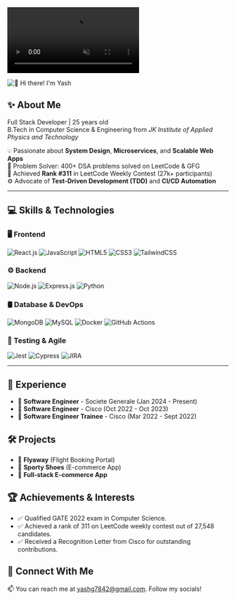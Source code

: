 <!DOCTYPE html>
<html lang="en">
<head>
  <meta charset="UTF-8" />
  <meta name="viewport" content="width=device-width, initial-scale=1" />
 
</head>
<body>
  <video id="video-bg" autoplay muted loop playsinline preload="auto">
    <source src="https://cdn.pixabay.com/vimeo/346742759/Timelapse%20Earth%20and%20Sky%20Every%20Day%20-%205219.mp4?width=1920&amp;hash=9a09e05a46a76ab414e06e690376d7b87887a72f" type="video/mp4" />
    Your browser does not support the video tag.
  </video>

  <div class="content" role="main" aria-label="Animated content with video background">
    <!-- Animated Image Section -->
    <p dir="auto">
      <animated-image data-catalyst="">
        <a href="https://github.com/yashdesigns/yashdesigns/blob/main" data-target="animated-image.originalLink">
          <img src="https://s4.gifyu.com/images/bL6Zr.gif" alt="👋 Hi there! I'm Yash" title="👋 Hi there! I'm Yash" style="max-width: 100%; display: inline-block;" data-target="animated-image.originalImage">
        </a>
        <span class="AnimatedImagePlayer" data-target="animated-image.player" hidden="">
          <a data-target="animated-image.replacedLink" class="AnimatedImagePlayer-images" href="https://github.com/yashdesigns/yashdesigns/blob/main" target="_blank">
            <span data-target="animated-image.imageContainer">
              <img data-target="animated-image.replacedImage" alt="👋 Hi there! I'm Yash" class="AnimatedImagePlayer-animatedImage" src="https://github.com/yashdesigns/yashdesigns/raw/main/Intro.gif" style="display: block; opacity: 1;">
              <canvas class="AnimatedImagePlayer-stillImage" aria-hidden="true" width="426" height="240"></canvas>
            </span>
          </a>
          <button data-target="animated-image.imageButton" class="AnimatedImagePlayer-images" tabindex="-1" aria-label="Play 👋 Hi there! I'm Yash" hidden=""></button>
          <span class="AnimatedImagePlayer-controls" data-target="animated-image.controls" hidden="">
            <button data-target="animated-image.playButton" class="AnimatedImagePlayer-button" aria-label="Play 👋 Hi there! I'm Yash">
              <svg aria-hidden="true" focusable="false" class="octicon icon-play" width="16" height="16" viewBox="0 0 16 16" fill="none" xmlns="http://www.w3.org/2000/svg">
                <path d="M4 13.5427V2.45734C4 1.82607 4.69692 1.4435 5.2295 1.78241L13.9394 7.32507C14.4334 7.63943 14.4334 8.36057 13.9394 8.67493L5.2295 14.2176C4.69692 14.5565 4 14.1739 4 13.5427Z"></path>
              </svg>
              <svg aria-hidden="true" focusable="false" class="octicon icon-pause" width="16" height="16" viewBox="0 0 16 16" xmlns="http://www.w3.org/2000/svg">
                <rect x="4" y="2" width="3" height="12" rx="1"></rect>
                <rect x="9" y="2" width="3" height="12" rx="1"></rect>
              </svg>
            </button>
            <a data-target="animated-image.openButton" aria-label="Open 👋 Hi there! I'm Yash in new window" class="AnimatedImagePlayer-button" href="https://github.com/yashdesigns/yashdesigns/blob/main" target="_blank">
              <svg aria-hidden="true" class="octicon" xmlns="http://www.w3.org/2000/svg" viewBox="0 0 16 16" width="16" height="16">
                <path fill-rule="evenodd" d="M10.604 1h4.146a.25.25 0 01.25.25v4.146a.25.25 0 01-.427.177L13.03 4.03 9.28 7.78a.75.75 0 01-1.06-1.06l3.75-3.75-1.543-1.543A.25.25 0 0110.604 1zM3.75 2A1.75 1.75 0 002 3.75v8.5c0 .966.784 1.75 1.75 1.75h8.5A1.75 1.75 0 0014 12.25v-3.5a.75.75 0 00-1.5 0v3.5a.25.25 0 01-.25.25h-8.5a.25.25 0 01-.25-.25v-8.5a.25.25 0 01.25-.25h3.5a.75.75 0 000-1.5h-3.5z"></path>
              </svg>
            </a>
          </span>
        </span>
      </animated-image>
    </p>
  </div>
</body>
</html>





## ✨ About Me
Full Stack Developer | 25 years old  
B.Tech in Computer Science & Engineering from *JK Institute of Applied Physics and Technology*  

💡 Passionate about **System Design**, **Microservices**, and **Scalable Web Apps**  
🎯 Problem Solver: 400+ DSA problems solved on LeetCode & GFG  
🏅 Achieved **Rank #311** in LeetCode Weekly Contest (27k+ participants)  
⚙️ Advocate of **Test-Driven Development (TDD)** and **CI/CD Automation**

---

## 💻 Skills & Technologies

### 🖥️ Frontend
![React.js](https://img.shields.io/badge/React.js-20232A?style=for-the-badge&logo=react&logoColor=61DAFB)
![JavaScript](https://img.shields.io/badge/JavaScript-F7DF1E?style=for-the-badge&logo=javascript&logoColor=black)
![HTML5](https://img.shields.io/badge/HTML5-E34F26?style=for-the-badge&logo=html5&logoColor=white)
![CSS3](https://img.shields.io/badge/CSS3-1572B6?style=for-the-badge&logo=css3&logoColor=white)
![TailwindCSS](https://img.shields.io/badge/Tailwind_CSS-06B6D4?style=for-the-badge&logo=tailwind-css&logoColor=white)

### ⚙️ Backend
![Node.js](https://img.shields.io/badge/Node.js-339933?style=for-the-badge&logo=nodedotjs&logoColor=white)
![Express.js](https://img.shields.io/badge/Express.js-000000?style=for-the-badge&logo=express&logoColor=white)
![Python](https://img.shields.io/badge/Python-3776AB?style=for-the-badge&logo=python&logoColor=white)

### 🛢️ Database & DevOps
![MongoDB](https://img.shields.io/badge/MongoDB-47A248?style=for-the-badge&logo=mongodb&logoColor=white)
![MySQL](https://img.shields.io/badge/MySQL-4479A1?style=for-the-badge&logo=mysql&logoColor=white)
![Docker](https://img.shields.io/badge/Docker-2496ED?style=for-the-badge&logo=docker&logoColor=white)
![GitHub Actions](https://img.shields.io/badge/GitHub_Actions-2088FF?style=for-the-badge&logo=github-actions&logoColor=white)

### 🧪 Testing & Agile
![Jest](https://img.shields.io/badge/Jest-C21325?style=for-the-badge&logo=jest&logoColor=white)
![Cypress](https://img.shields.io/badge/Cypress-17202C?style=for-the-badge&logo=cypress&logoColor=white)
![JIRA](https://img.shields.io/badge/JIRA-0052CC?style=for-the-badge&logo=jira&logoColor=white)

---

## 📜 Experience
- 💼 **Software Engineer** - Societe Generale (Jan 2024 - Present)
- 💼 **Software Engineer** - Cisco (Oct 2022 - Oct 2023)
- 💼 **Software Engineer Trainee** - Cisco (Mar 2022 - Sept 2022)

## 🛠️ Projects
- 🚀 **Flyaway** (Flight Booking Portal)
- 🌟 **Sporty Shoes** (E-commerce App)
- 🛒 **Full-stack E-commerce App**

## 🏆 Achievements & Interests
- ✅ Qualified GATE 2022 exam in Computer Science.
- ✅ Achieved a rank of 311 on LeetCode weekly contest out of 27,548 candidates.
- ✅ Received a Recognition Letter from Cisco for outstanding contributions.

## 👤 Connect With Me
📫 You can reach me at [yashg7842@gmail.com](mailto:yashg7842@gmail.com). Follow my socials!

